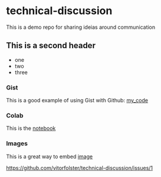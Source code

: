 # technical-discussion
This is a demo repo for sharing ideias around communication


## This is a second header

* one
* two
* three

### Gist

This is a good example of using Gist with Github: [my_code](https://gist.github.com/vitorfolster/c1c7419bdc511ea1dfad680b5b7dcef2)

### Colab 

This is the [notebook](Technical-docs.ipynb)

### Images

This is a great way to embed [image](https://github.com/vitorfolster/technical-discussion/issues/1)

https://github.com/vitorfolster/technical-discussion/issues/1
